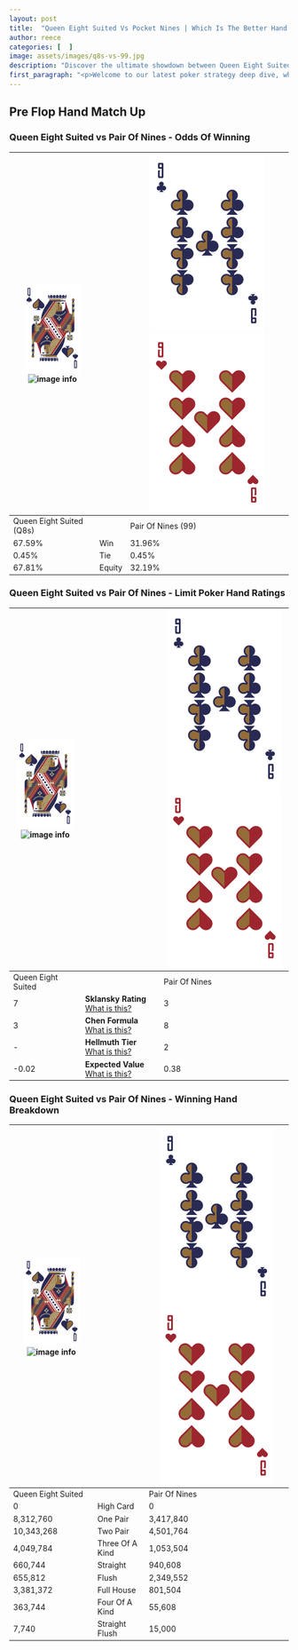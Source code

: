 ```yaml
---
layout: post
title:  "Queen Eight Suited Vs Pocket Nines | Which Is The Better Hand In Poker? A Complete Guide"
author: reece
categories: [  ]
image: assets/images/q8s-vs-99.jpg
description: "Discover the ultimate showdown between Queen Eight Suited and Pair Of Nines in poker! Uncover the odds, strategies, and scenarios where one hand triumphs over the other. Get ready to up your poker game with this thrilling analysis."
first_paragraph: "<p>Welcome to our latest poker strategy deep dive, where we're pitting two distinct hands against each other in a high-stakes showdown: Queen Eight Suited vs Pair Of Nines.</p><p>In the dynamic world of poker, every decision counts, and knowing which hand holds the upper hand is key to your success at the table.</p><p>In this article, we'll dissect these two hands, explore the scenarios where one dominates the other, and equip you with the knowledge to make strategic choices that can tip the odds in your favor.</p><p>Get ready to unravel the intriguing dynamics of these poker hands and elevate your game to new heights.</p>"
---
```




[comment]: # (sp0)

## Pre Flop Hand Match Up

<div class="table hand-ratings" markdown="1"> 



### Queen Eight Suited vs Pair Of Nines - Odds Of Winning


    
| ![image info](assets/images/hand1/Q.png) ![image info](assets/images/hand1/8s.png) |  | ![image info](assets/images/hand2/9.png) ![image info](assets/images/hand2/9o.png) |
| -------- | -------- | -------- |
| Queen Eight Suited (Q8s) |  | Pair Of Nines (99) |
| 67.59% | Win | 31.96% |
| 0.45% | Tie | 0.45% |
| 67.81% | Equity | 32.19% |




[comment]: # (sp1)



### Queen Eight Suited vs Pair Of Nines - Limit Poker Hand Ratings


    
| ![image info](assets/images/hand1/Q.png) ![image info](assets/images/hand1/8s.png) |  | ![image info](assets/images/hand2/9.png) ![image info](assets/images/hand2/9o.png) |
| -------- | -------- | -------- |
| Queen Eight Suited |  | Pair Of Nines |
| 7 | **Sklansky Rating** [What is this?](/sklansky-rating-explained) | 3 |
| 3 | **Chen Formula** [What is this?](/chen-formula-explained) | 8 |
| - | **Hellmuth Tier** [What is this?](/Hellmuth-tier-explained) | 2 |
| -0.02 | **Expected Value** [What is this?](/expected-value-explained) | 0.38 |




[comment]: # (sp2)



### Queen Eight Suited vs Pair Of Nines - Winning Hand Breakdown


    
| ![image info](assets/images/hand1/Q.png) ![image info](assets/images/hand1/8s.png) |  | ![image info](assets/images/hand2/9.png) ![image info](assets/images/hand2/9o.png) |
| -------- | -------- | -------- |
| Queen Eight Suited |  | Pair Of Nines |
| 0 | High Card | 0 |
| 8,312,760 | One Pair | 3,417,840 |
| 10,343,268 | Two Pair | 4,501,764 |
| 4,049,784 | Three Of A Kind | 1,053,504 |
| 660,744 | Straight | 940,608 |
| 655,812 | Flush | 2,349,552 |
| 3,381,372 | Full House | 801,504 |
| 363,744 | Four Of A Kind | 55,608 |
| 7,740 | Straight Flush | 15,000 |




[comment]: # (sp3)



</div>

[comment]: # (sp4)



[comment]: # (sp5)

